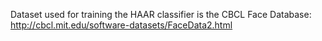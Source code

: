 Dataset used for training the HAAR classifier is the CBCL Face Database: http://cbcl.mit.edu/software-datasets/FaceData2.html